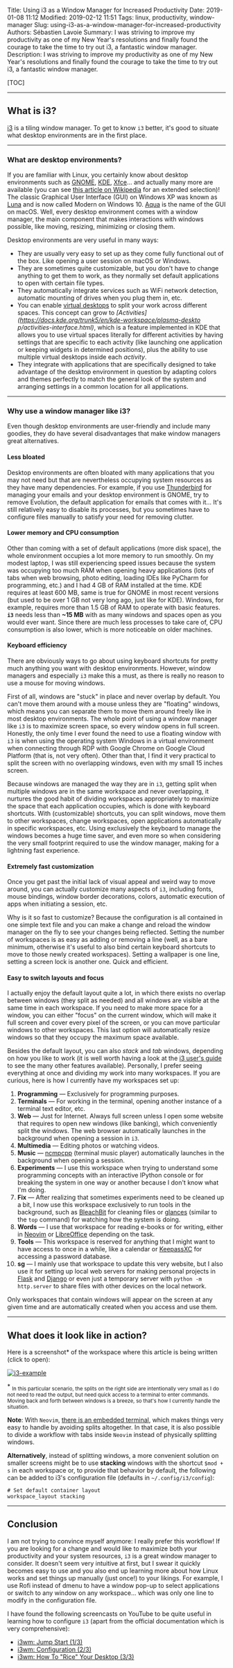 Title: Using i3 as a Window Manager for Increased Productivity
Date: 2019-01-08 11:12
Modified: 2019-02-12 11:51
Tags: linux, productivity, window-manager
Slug: using-i3-as-a-window-manager-for-increased-productivity
Authors: Sébastien Lavoie
Summary: I was striving to improve my productivity as one of my New Year's resolutions and finally found the courage to take the time to try out i3, a fantastic window manager.
Description: I was striving to improve my productivity as one of my New Year's resolutions and finally found the courage to take the time to try out i3, a fantastic window manager.

[TOC]

---

## What is i3?

[i3](https://i3wm.org/) is a tiling window manager. To get to know `i3`
better, it's good to situate what desktop environments are in the first
place.

---

### What are desktop environments?

If you are familiar with Linux,
you certainly know about desktop environments such as
[GNOME](https://www.gnome.org/), [KDE](https://www.kde.org/),
[Xfce](https://www.xfce.org/)... and actually many
more are available (you can see [this article on
Wikipedia](https://en.wikipedia.org/wiki/Desktop_environment)
for an extended selection)! The classic Graphical User Interface
(GUI) on Windows XP was known as
[Luna](<https://en.wikipedia.org/wiki/Luna_(theme)>) and is now
called Modern on Windows 10.
[Aqua](<https://en.wikipedia.org/wiki/Aqua_(user_interface)>) is the
name of the GUI on macOS. Well, every desktop environment comes with
a window manager, the main component that makes interactions with
windows possible, like moving, resizing, minimizing or closing them.

Desktop environments are very useful in many ways:

- They are usually very easy to set up as they come fully functional out
  of the box. Like opening a user session on macOS or Windows.
- They are sometimes quite customizable, but you don't have to change
  anything to get them to work, as they normally set default applications
  to open with certain file types.
- They automatically integrate services such as WiFi network detection,
  automatic mounting of drives when you plug them in, etc.
- You can enable [virtual
  desktops](https://en.wikipedia.org/wiki/Virtual_desktop)
  to split your work
  across different spaces. This concept can grow to
  _[Activities](https://docs.kde.org/trunk5/en/kde-workspace/plasma-deskto
  p/activities-interface.html)_, which is a feature implemented in KDE
  that allows you to use virtual spaces literally for different activities
  by having settings that are specific to each activity (like launching
  one application or keeping widgets in determined positions), plus the
  ability to use multiple virtual desktops inside each _activity_.
- They integrate with applications that are specifically designed to
  take advantage of the desktop environment in question by adapting
  colors and themes perfectly to match the general look of the system and
  arranging settings in a common location for all applications.

---

### Why use a window manager like i3?

Even though desktop environments are user-friendly and include many
goodies, they do have several disadvantages that make window managers
great alternatives.

#### Less bloated

Desktop environments are often bloated with many applications
that you may not need but that are nevertheless occupying system
resources as they have many dependencies. For example, if you use
[Thunderbird](https://www.thunderbird.net) for managing your emails and
your desktop environment is GNOME, try to remove Evolution, the default
application for emails that comes with it... It's still relatively easy
to disable its processes, but you sometimes have to configure files
manually to satisfy your need for removing clutter.

#### Lower memory and CPU consumption

Other than coming with a set of default applications (more disk space),
the whole environment occupies a lot more memory to run smoothly. On
my modest laptop, I was still experiencing speed issues because the
system was occupying too much RAM when opening heavy applications (lots
of tabs when web browsing, photo editing, loading IDEs like PyCharm
for programming, etc.) and I had 4 GB of RAM installed at the time.
KDE requires at least 600 MB, same is true for GNOME in most recent
versions (but used to be over 1 GB not very long ago, just like for
KDE). Windows, for example, requires more than 1.5 GB of RAM to operate
with basic features. **`i3`** needs less than **~15 MB** with as many
windows and spaces open as you would ever want. Since there are much
less processes to take care of, CPU consumption is also lower, which is
more noticeable on older machines.

#### Keyboard efficiency

There are obviously ways to go about using keyboard shortcuts for pretty
much anything you want with desktop environments. However, window
managers and especially `i3` make this a must, as there is really no
reason to use a mouse for moving windows.

First of all, windows are "stuck" in place and never overlap by default.
You can't move them around with a mouse unless they are "floating"
windows, which means you can separate them to move them around freely
like in most desktop environments. The whole point of using a window
manager like `i3` is to maximize screen space, so every window opens
in full screen. Honestly, the only time I ever found the need to use a
floating window with `i3` is when using the operating system Windows in
a virtual environment when connecting through RDP with Google Chrome on
Google Cloud Platform (that is, not very often). Other than that, I find
it very practical to split the screen with no overlapping windows, even
with my small 15 inches screen.

Because windows are managed the way they are in `i3`, getting split when
multiple windows are in the same workspace and never overlapping, it
nurtures the good habit of dividing workspaces appropriately to maximize
the space that each application occupies, which is done with keyboard
shortcuts. With (customizable) shortcuts, you can split windows,
move them to other workspaces, change workspaces, open applications
automatically in specific workspaces, etc. Using exclusively the
keyboard to manage the windows becomes a huge time saver, and even more
so when considering the very small footprint required to use the window
manager, making for a lightning fast experience.

#### Extremely fast customization

Once you get past the initial lack of visual appeal and weird way to
move around, you can actually customize many aspects of `i3`, including
fonts, mouse bindings, window border decorations, colors, automatic
execution of apps when initiating a session, etc.

Why is it so fast to customize? Because the configuration is all
contained in one simple text file and you can make a change and reload
the window manager on the fly to see your changes being reflected.
Setting the number of workspaces is as easy as adding or removing a line
(well, as a bare minimum, otherwise it's useful to also bind certain
keyboard shortcuts to move to those newly created workspaces). Setting a
wallpaper is one line, setting a screen lock is another one. Quick and
efficient.

#### Easy to switch layouts and focus

I actually enjoy the default layout quite a lot, in which there exists
no overlap between windows (they split as needed) and all windows are
visible at the same time in each workspace. If you need to make more
space for a window, you can either "focus" on the current window, which
will make it full screen and cover every pixel of the screen, or you
can move particular windows to other workspaces. This last option will
automatically resize windows so that they occupy the maximum space
available.

Besides the default layout, you can also _stack_ and _tab_ windows,
depending on how you like to work (it is well worth having a look at the
[i3 user's guide](https://i3wm.org/docs/userguide.html) to see the many
other features available). Personally, I prefer seeing everything at
once and dividing my work into many workspaces. If you are curious, here
is how I currently have my workspaces set up:

1. **Programming** — Exclusively for programming purposes.
2. **Terminals** — For working in the terminal, opening another
   instance of a terminal text editor, etc.
3. **Web** — Just for Internet. Always full screen unless I open
   some website that requires to open new windows (like banking), which
   conveniently split the windows. The web browser automatically launches
   in the background when opening a session in `i3`.
4. **Multimedia** — Editing photos or watching videos.
5. **Music** — [ncmpcpp](https://github.com/arybczak/ncmpcpp)
   (terminal music player) automatically launches in the background when
   opening a session.
6. **Experiments** — I use this workspace when trying to understand
   some programming concepts with an interactive IPython console or for
   breaking the system in one way or another because I don't know what I'm
   doing.
7. **Fix** — After realizing that sometimes experiments need to be
   cleaned up a bit, I now use this workspace exclusively to run tools
   in the background, such as [BleachBit](https://www.bleachbit.org) for
   cleaning files or [glances](https://nicolargo.github.io/glances/)
   (similar to the `top` command) for watching how the system is doing.
8. **Words** — I use that workspace for reading e-books
   or for writing, either in [Neovim](https://neovim.io/) or
   [LibreOffice](https://www.libreoffice.org/) depending on the task.
9. **Tools** — This workspace is reserved for anything that I
   might want to have access to once in a while, like a calendar or
   [KeepassXC](https://keepassxc.org/) for accessing a password database.
10. **sg** — I mainly use that workspace to update this very
    website, but I also use it for setting up local web servers for
    making personal projects in [Flask](http://flask.pocoo.org/) and
    [Django](https://www.djangoproject.com/) or even just a temporary server
    with `python -m http.server` to share files with other devices on the
    local network.

Only workspaces that contain windows will appear on the screen at any
given time and are automatically created when you access and use them.

---

## What does it look like in action?

Here is a screenshot\* of the workspace where this article is being
written (click to open):

<a href="{static}/images/posts/0005_using-i3-as-window-manager-for-increased-productivity/i3-example.png"><img src="{static}/images/posts/0005_using-i3-as-window-manager-for-increased-productivity/i3-example.png" alt="i3-example" class="max-size-img-post"></a>

\* <sub>In this particular scenario, the splits on the right side are
intentionally very small as I do not need to read the output, but need
quick access to a terminal to enter commands. Moving back and forth
between windows is a breeze, so that's how I currently handle the
situation.</sub>

**Note**: With <code>Neovim</code>, [there is an embedded
terminal](/posts/2019/01/16/using-embedded-terminals-inside-neovim/),
which makes things very easy to handle by avoiding splits altogether.
In that case, it is also possible to divide a workflow with tabs inside
<code>Neovim</code> instead of physically splitting windows.

**Alternatively**, instead of splitting windows, a more convenient
solution on smaller screens might be to use **stacking** windows with
the shortcut `$mod + s` in each workspace or, to provide that behavior
by default, the following can be added to i3's configuration file
(defaults in `~/.config/i3/config`):

```{.bash}
# Set default container layout
workspace_layout stacking
```

---

## Conclusion

I am not trying to convince myself anymore: I really prefer this
workflow! If you are looking for a
change and would like to maximize both your productivity and your system
resources, `i3` is a great window manager to consider. It doesn't seem
very intuitive at first, but I swear it quickly becomes easy to use and
you also end up learning more about how Linux works and set things up
manually (just once!) to your likings. For example, I use Rofi instead
of dmenu to have a window pop-up to select applications or switch to
any window on any workspace... which was only one line to modify in the
configuration file.

I have found the following screencasts on YouTube to be quite useful in
learning how to configure `i3` (apart from the official documentation
which is very comprehensive):

- [i3wm: Jump Start (1/3)](https://www.youtube.com/watch?v=j1I63wGcvU4)
- [i3wm: Configuration (2/3)](https://www.youtube.com/watch?v=8-S0cWnLBKg)
- [i3wm: How To "Rice" Your Desktop (3/3)](https://www.youtube.com/watch?v=ARKIwOlazKI)
